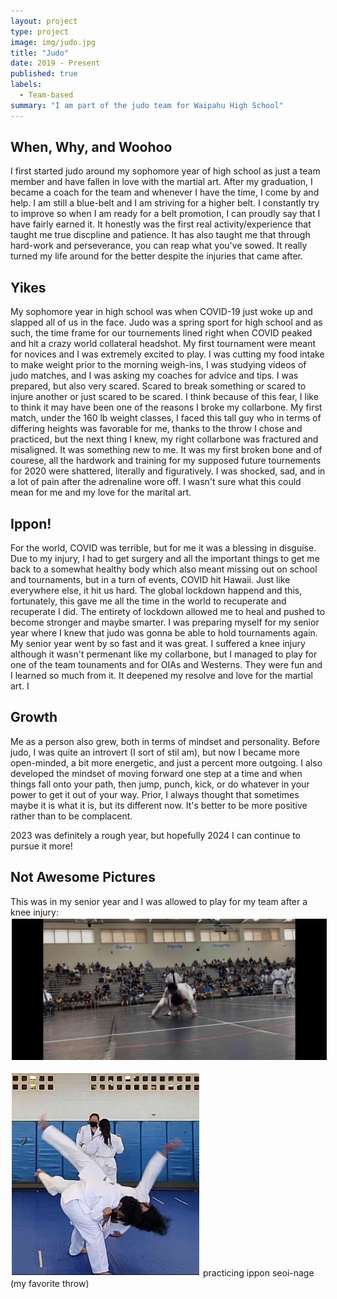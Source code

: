 ```yaml
---
layout: project
type: project
image: img/judo.jpg
title: "Judo"
date: 2019 - Present
published: true
labels:
  - Team-based
summary: "I am part of the judo team for Waipahu High School"
---
```

## When, Why, and Woohoo
I first started judo around my sophomore year of high school as just a team member and have fallen in love with the martial art. After my graduation, I became a coach for the team and whenever I have the time, I come by and help. I am still a blue-belt and I am striving for a higher belt. I constantly try to improve so when I am ready for a belt promotion, I can proudly say that I have fairly earned it. It honestly was the first real activity/experience that taught me true discpline and patience. It has also taught me that through hard-work and perseverance, you can reap what you've sowed. It really turned my life around for the better despite the injuries that came after. 

## Yikes
My sophomore year in high school was when COVID-19 just woke up and slapped all of us in the face. Judo was a spring sport for high school and as such, the time frame for our tournements lined right when COVID peaked and hit a crazy world collateral headshot. My first tournament were meant for novices and I was extremely excited to play. I was cutting my food intake to make weight prior to the morning weigh-ins, I was studying videos of judo matches, and I was asking my coaches for advice and tips. I was prepared, but also very scared. Scared to break something or scared to injure another or just scared to be scared. I think because of this fear, I like to think it may have been one of the reasons I broke my collarbone. My first match, under the 160 lb weight classes, I faced this tall guy who in terms of differing heights was favorable for me, thanks to the throw I chose and practiced, but the next thing I knew, my right collarbone was fractured and misaligned. It was something new to me. It was my first broken bone and of courese, all the hardwork and training for my supposed future tournements for 2020 were shattered, literally and figuratively. I was shocked, sad, and in a lot of pain after the adrenaline wore off.  I wasn't sure what this could mean for me and my love for the marital art.

## Ippon!
For the world, COVID was terrible, but for me it was a blessing in disguise. Due to my injury, I had to get surgery and all the important things to get me back to a somewhat healthy body which also meant missing out on school and tournaments, but in a turn of events, COVID hit Hawaii. Just like everywhere else, it hit us hard. The global lockdown happend and this, fortunately, this gave me all the time in the world to recuperate and recuperate I did. The entirety of lockdown allowed me to heal and pushed to become stronger and maybe smarter. I was preparing myself for my senior year where I knew that judo was gonna be able to hold tournaments again. My senior year went by so fast and it was great. I suffered a knee injury although it wasn't permenant like my collarbone, but I managed to play for one of the team tounaments and for OIAs and Westerns. They were fun and I learned so much from it. It deepened my resolve and love for the martial art. I

## Growth
Me as a person also grew, both in terms of mindset and personality. Before judo, I was quite an introvert (I sort of stil am), but now I became more open-minded, a bit more energetic, and just a percent more outgoing. I also developed the mindset of moving forward one step at a time and when things fall onto your path, then jump, punch, kick, or do whatever in your power to get it out of your way. Prior, I always thought that sometimes maybe it is what it is, but its different now. It's better to be more positive rather than to be complacent.

2023 was definitely a rough year, but hopefully 2024 I can continue to pursue it more!

## Not Awesome Pictures 
This was in my senior year and I was allowed to play for my team after a knee injury:
<img width = 1000px class="throw-border throw" src="../img/throw.jpg" style="border: 2px solid white;"> 

<img width = 300px class="img-fluid" src="../img/me.jpg" style="border: 2px solid white;"> practicing ippon seoi-nage (my favorite throw)

